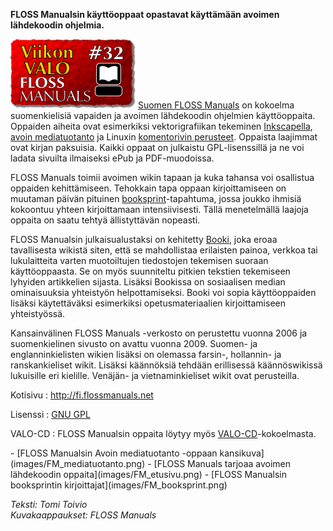 <!--
Title: FLOSS Manuals
Week: 1x32
Number: 32
Date: 2011/08/07
Pageimage: valo32-floss_manuals.png
Tags: Kaikki alustat,Aineisto,Kirjat
-->

**FLOSS Manualsin käyttöoppaat opastavat käyttämään avoimen lähdekoodin
ohjelmia.**

![](images/valo32-floss_manuals.png "fig:valo32-floss_manuals.png") [Suomen
FLOSS Manuals](http://fi.flossmanuals.net/) on kokoelma suomenkielisiä
vapaiden ja avoimen lähdekoodin ohjelmien käyttöoppaita. Oppaiden
aiheita ovat esimerkiksi vektorigrafiikan tekeminen
[Inkscapella](http://fi.flossmanuals.net/inkscape/index), [avoin
mediatuotanto](http://fi.flossmanuals.net/avoin-mediatuotanto/index) ja
Linuxin [komentorivin
perusteet](http://fi.flossmanuals.net/komentorivin-perusteet/index).
Oppaista laajimmat ovat kirjan paksuisia. Kaikki oppaat on julkaistu
GPL-lisenssillä ja ne voi ladata sivuilta ilmaiseksi ePub ja
PDF-muodoissa.

FLOSS Manuals toimii avoimen wikin tapaan ja kuka tahansa voi osallistua
oppaiden kehittämiseen. Tehokkain tapa oppaan kirjoittamiseen on
muutaman päivän pituinen
[booksprint](http://fi.flossmanuals.net/kirjapyrahdys/index)-tapahtuma,
jossa joukko ihmisiä kokoontuu yhteen kirjoittamaan intensiivisesti.
Tällä menetelmällä laajoja oppaita on saatu tehtyä ällistyttävän
nopeasti.

FLOSS Manualsin julkaisualustaksi on kehitetty
[Booki](http://fi-new.flossmanuals.net/booki/index), joka eroaa
tavallisesta wikistä siten, että se mahdollistaa erilaisten painoa,
verkkoa tai lukulaitteita varten muotoiltujen tiedostojen tekemisen
suoraan käyttöoppaasta. Se on myös suunniteltu pitkien tekstien
tekemiseen lyhyiden artikkelien sijasta. Lisäksi Bookissa on sosiaalisen
median ominaisuuksia yhteistyön helpottamiseksi. Booki voi sopia
käyttöoppaiden lisäksi käytettäväksi esimerkiksi opetusmateriaalien
kirjoittamiseen yhteistyössä.

Kansainvälinen FLOSS Manuals -verkosto on perustettu vuonna 2006 ja
suomenkielinen sivusto on avattu vuonna 2009. Suomen- ja
englanninkielisten wikien lisäksi on olemassa farsin-, hollannin- ja
ranskankieliset wikit. Lisäksi käännöksiä tehdään erillisessä
käännöswikissä lukuisille eri kielille. Venäjän- ja vietnaminkieliset
wikit ovat perusteilla.

Kotisivu
:   <http://fi.flossmanuals.net>

Lisenssi
:   [GNU GPL](GNU_GPL)

VALO-CD
:   FLOSS Manualsin oppaita löytyy myös
    [VALO-CD](http://www.valo-cd.fi/)-kokoelmasta.

<div class="psgallery" markdown="1">
- [FLOSS Manualsin Avoin mediatuotanto -oppaan kansikuva](images/FM_mediatuotanto.png)
- [FLOSS Manuals tarjoaa avoimen lähdekoodin oppaita](images/FM_etusivu.png)
- [FLOSS Manualsin booksprintin kirjoittajat](images/FM_booksprint.png)
</div>

*Teksti: Tomi Toivio* <br />
*Kuvakaappaukset: FLOSS Manuals*
